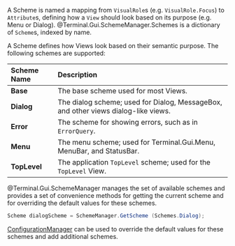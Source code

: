 A Scheme is named a mapping from `VisualRole`s (e.g. `VisualRole.Focus`) to `Attribute`s, defining how a `View` should look based on its purpose (e.g. Menu or Dialog). @Terminal.Gui.SchemeManager.Schemes is a dictionary of `Scheme`s, indexed by name.

A Scheme defines how Views look based on their semantic purpose. The following schemes are supported:

| Scheme Name | Description |
|:-----|:--------|
| **Base** | The base scheme used for most Views. |
| **Dialog** | The dialog scheme; used for Dialog, MessageBox, and other views dialog-like views. |
| **Error** | The scheme for showing errors, such as in `ErrorQuery`. |
| **Menu** | The menu scheme; used for Terminal.Gui.Menu, MenuBar, and StatusBar. |
| **TopLevel** | The application `TopLevel` scheme; used for the `TopLevel` View. |

@Terminal.Gui.SchemeManager manages the set of available schemes and provides a set of convenience methods for getting the current scheme and for overriding the default values for these schemes.

```csharp
Scheme dialogScheme = SchemeManager.GetScheme (Schemes.Dialog);
```

[ConfigurationManager](~/docs/config.md) can be used to override the default values for these schemes and add additional schemes. 
